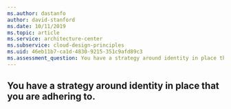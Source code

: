 ```yaml
---
ms.author: dastanfo
author: david-stanford
ms.date: 10/11/2019
ms.topic: article
ms.service: architecture-center
ms.subservice: cloud-design-principles
ms.uid: 46eb11b7-ca1d-4830-9215-351c9afd89c3
ms.assessment_question: You have a strategy around identity in place that you are adhering to.
---
```

## You have a strategy around identity in place that you are adhering to.


